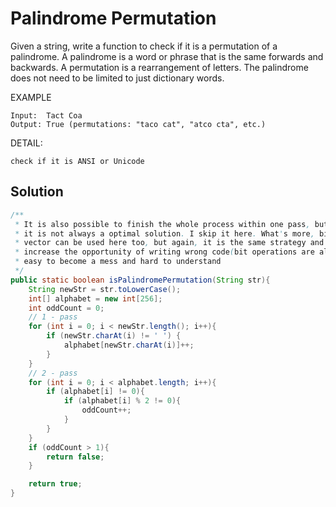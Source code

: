 # Palindrome Permutation

Given a string, write a function to check if it is a permutation of a palindrome. A palindrome is a word or phrase that is the same forwards and backwards. A permutation is a rearrangement of letters. The palindrome does not need to be limited to just dictionary words.

EXAMPLE

    Input:  Tact Coa
    Output: True (permutations: "taco cat", "atco cta", etc.)

DETAIL:

    check if it is ANSI or Unicode
    
## Solution

```java
/**
 * It is also possible to finish the whole process within one pass, but as
 * it is not always a optimal solution. I skip it here. What's more, bit
 * vector can be used here too, but again, it is the same strategy and
 * increase the opportunity of writing wrong code(bit operations are always
 * easy to become a mess and hard to understand
 */
public static boolean isPalindromePermutation(String str){
    String newStr = str.toLowerCase();
    int[] alphabet = new int[256];
    int oddCount = 0;
    // 1 - pass
    for (int i = 0; i < newStr.length(); i++){
        if (newStr.charAt(i) != ' ') {
            alphabet[newStr.charAt(i)]++;
        }
    }
    // 2 - pass
    for (int i = 0; i < alphabet.length; i++){
        if (alphabet[i] != 0){
            if (alphabet[i] % 2 != 0){
                oddCount++;
            }
        }
    }
    if (oddCount > 1){
        return false;
    }

    return true;
}
```